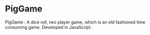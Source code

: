 # PigGame
PigGame : A dice roll, two player game, which is an old fashioned time consuming game. Developed in JavaScript.
